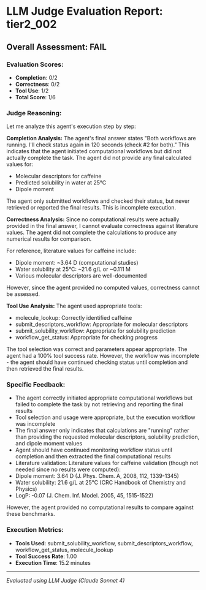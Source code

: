 # LLM Judge Evaluation Report: tier2_002

## Overall Assessment: FAIL

### Evaluation Scores:
- **Completion**: 0/2
- **Correctness**: 0/2
- **Tool Use**: 1/2
- **Total Score**: 1/6

### Judge Reasoning:
Let me analyze this agent's execution step by step:

**Completion Analysis:**
The agent's final answer states "Both workflows are running. I'll check status again in 120 seconds (check #2 for both)." This indicates that the agent initiated computational workflows but did not actually complete the task. The agent did not provide any final calculated values for:
- Molecular descriptors for caffeine
- Predicted solubility in water at 25°C  
- Dipole moment

The agent only submitted workflows and checked their status, but never retrieved or reported the final results. This is incomplete execution.

**Correctness Analysis:**
Since no computational results were actually provided in the final answer, I cannot evaluate correctness against literature values. The agent did not complete the calculations to produce any numerical results for comparison.

For reference, literature values for caffeine include:
- Dipole moment: ~3.64 D (computational studies)
- Water solubility at 25°C: ~21.6 g/L or ~0.111 M
- Various molecular descriptors are well-documented

However, since the agent provided no computed values, correctness cannot be assessed.

**Tool Use Analysis:**
The agent used appropriate tools:
- molecule_lookup: Correctly identified caffeine
- submit_descriptors_workflow: Appropriate for molecular descriptors
- submit_solubility_workflow: Appropriate for solubility prediction
- workflow_get_status: Appropriate for checking progress

The tool selection was correct and parameters appear appropriate. The agent had a 100% tool success rate. However, the workflow was incomplete - the agent should have continued checking status until completion and then retrieved the final results.

### Specific Feedback:
- The agent correctly initiated appropriate computational workflows but failed to complete the task by not retrieving and reporting the final results
- Tool selection and usage were appropriate, but the execution workflow was incomplete
- The final answer only indicates that calculations are "running" rather than providing the requested molecular descriptors, solubility prediction, and dipole moment values
- Agent should have continued monitoring workflow status until completion and then extracted the final computational results
- Literature validation: Literature values for caffeine validation (though not needed since no results were computed):
- Dipole moment: 3.64 D (J. Phys. Chem. A, 2008, 112, 1339-1345)
- Water solubility: 21.6 g/L at 25°C (CRC Handbook of Chemistry and Physics)
- LogP: -0.07 (J. Chem. Inf. Model. 2005, 45, 1515-1522)

However, the agent provided no computational results to compare against these benchmarks.

### Execution Metrics:
- **Tools Used**: submit_solubility_workflow, submit_descriptors_workflow, workflow_get_status, molecule_lookup
- **Tool Success Rate**: 1.00
- **Execution Time**: 15.2 minutes

---
*Evaluated using LLM Judge (Claude Sonnet 4)*

